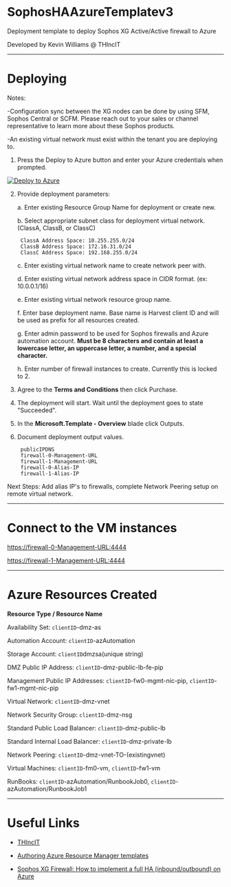 # SophosHAAzureTemplatev3
Deployment template to deploy Sophos XG Active/Active firewall to Azure

Developed by Kevin Williams @ THIncIT

***

Deploying
=========

Notes:

-Configuration sync between the XG nodes can be done by using SFM, Sophos Central or SCFM. 
Please reach out to your sales or channel representative to learn more about these Sophos products.

-An existing virtual network must exist within the tenant you are deploying to.

1) Press the Deploy to Azure button and enter your Azure credentials when prompted.

[![Deploy to Azure](https://azuredeploy.net/deploybutton.png)](https://portal.azure.com/#create/Microsoft.Template/uri/https%3A%2F%2Fraw.githubusercontent.com%2Fmcs1970%2Fthincit%2Fsophos-xg-aa%2FSophosHAAzureTemplatev3.json)

2) Provide deployment parameters:

	a. Enter existing Resource Group Name for deployment or create new.
	
	b. Select appropriate subnet class for deployment virtual network. (ClassA, ClassB, or ClassC)
	
		ClassA Address Space: 10.255.255.0/24 
		ClassB Address Space: 172.16.31.0/24 
		ClassC Address Space: 192.168.255.0/24 
	
	
	c. Enter existing virtual network name to create network peer with.
	
	d. Enter existing virtual network address space in CIDR format. (ex: 10.0.0.1/16)
	
	e. Enter existing virtual network resource group name.
	
	f. Enter base deployment name. Base name is Harvest client ID and will be used as prefix for all resources created.
	
	g. Enter admin password to be used for Sophos firewalls and Azure automation account. **Must be 8 characters and contain at least a lowercase letter, an uppercase letter, a number, and a special character.**
	
	h. Enter number of firewall instances to create. Currently this is locked to 2.

3) Agree to the **Terms and Conditions** then click Purchase.

4) The deployment will start. Wait until the deployment goes to state "Succeeded".

5) In the **Microsoft.Template - Overview** blade click Outputs.

6) Document deployment output values.

		publicIPDNS
		firewall-0-Management-URL
		firewall-1-Management-URL
		firewall-0-Alias-IP
		firewall-1-Alias-IP
		

Next Steps: Add alias IP's to firewalls, complete Network Peering setup on remote virtual network.

***

Connect to the VM instances
==========================

[https://firewall-0-Management-URL:4444](https://firewall-0-Management-URL:4444)

[https://firewall-1-Management-URL:4444](https://firewall-1-Management-URL:4444)

***

Azure Resources Created
=======================

**Resource Type / Resource Name**

 Availability Set: `clientID`-dmz-as

 Automation Account: `clientID`-azAutomation

 Storage Account: `clientID`dmzsa(unique string)

 DMZ Public IP Address: `clientID`-dmz-public-lb-fe-pip

 Management Public IP Addresses: `clientID`-fw0-mgmt-nic-pip, `clientID`-fw1-mgmt-nic-pip

 Virtual Network: `clientID`-dmz-vnet

 Network Security Group: `clientID`-dmz-nsg

 Standard Public Load Balancer: `clientID`-dmz-public-lb

 Standard Internal Load Balancer: `clientID`-dmz-private-lb

 Network Peering: `clientID`-dmz-vnet-TO-(existingvnet) 
 
 Virtual Machines: `clientID`-fm0-vm, `clientID`-fw1-vm 
 
 RunBooks: `clientID`-azAutomation/RunbookJob0, `clientID`-azAutomation/RunbookJob1 

***

Useful Links
============

* [THIncIT](https://www.thincit.com)

* [Authoring Azure Resource Manager templates](https://azure.microsoft.com/en-us/documentation/articles/resource-group-authoring-templates/)

* [Sophos XG Firewall: How to implement a full HA (inbound/outbound) on Azure](https://community.sophos.com/kb/en-us/133755)
